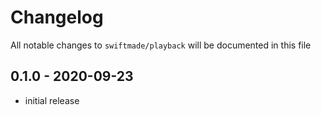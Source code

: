 # Changelog

All notable changes to `swiftmade/playback` will be documented in this file

## 0.1.0 - 2020-09-23

- initial release
